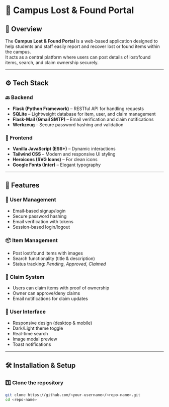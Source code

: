 # 🏫 Campus Lost & Found Portal

## 📌 Overview
The **Campus Lost & Found Portal** is a web-based application designed to help students and staff easily report and recover lost or found items within the campus.  
It acts as a central platform where users can post details of lost/found items, search, and claim ownership securely.

---

## ⚙️ Tech Stack

### 🔙 Backend
- **Flask (Python Framework)** – RESTful API for handling requests
- **SQLite** – Lightweight database for item, user, and claim management
- **Flask-Mail (Gmail SMTP)** – Email verification and claim notifications
- **Werkzeug** – Secure password hashing and validation

### 🎨 Frontend
- **Vanilla JavaScript (ES6+)** – Dynamic interactions
- **Tailwind CSS** – Modern and responsive UI styling
- **Heroicons (SVG Icons)** – For clean icons
- **Google Fonts (Inter)** – Elegant typography

---

## 🚀 Features

### 👥 User Management
- Email-based signup/login
- Secure password hashing
- Email verification with tokens
- Session-based login/logout

### 📦 Item Management
- Post lost/found items with images
- Search functionality (title & description)
- Status tracking: *Pending*, *Approved*, *Claimed*

### 📝 Claim System
- Users can claim items with proof of ownership
- Owner can approve/deny claims
- Email notifications for claim updates

### 🎨 User Interface
- Responsive design (desktop & mobile)
- Dark/Light theme toggle
- Real-time search
- Image modal preview
- Toast notifications

---

## 🛠️ Installation & Setup

### 1️⃣ Clone the repository
```bash
git clone https://github.com/<your-username>/<repo-name>.git
cd <repo-name>
